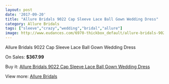 ```yaml
---
layout: post
date: '2017-09-20'
title: "Allure Bridals 9022 Cap Sleeve Lace Ball Gown Wedding Dress"
category: Allure Bridals
tags: ["sleeve","crazy","wedding","bridal","allure"]
image: http://www.eudances.com/6970-thickbox_default/allure-bridals-9022-cap-sleeve-lace-ball-gown-wedding-dress.jpg
---
```

Allure Bridals 9022 Cap Sleeve Lace Ball Gown Wedding Dress

On Sales: **$367.99**
<a href="https://www.eudances.com/en/allure-bridals/2548-allure-bridals-9022-cap-sleeve-lace-ball-gown-wedding-dress.html"><amp-img layout="responsive" width="600" height="600" src="//www.eudances.com/6970-thickbox_default/allure-bridals-9022-cap-sleeve-lace-ball-gown-wedding-dress.jpg" alt="Allure Bridals 9022 Cap Sleeve Lace Ball Gown Wedding Dress 0" /></a>
<a href="https://www.eudances.com/en/allure-bridals/2548-allure-bridals-9022-cap-sleeve-lace-ball-gown-wedding-dress.html"><amp-img layout="responsive" width="600" height="600" src="//www.eudances.com/6974-thickbox_default/allure-bridals-9022-cap-sleeve-lace-ball-gown-wedding-dress.jpg" alt="Allure Bridals 9022 Cap Sleeve Lace Ball Gown Wedding Dress 1" /></a>
<a href="https://www.eudances.com/en/allure-bridals/2548-allure-bridals-9022-cap-sleeve-lace-ball-gown-wedding-dress.html"><amp-img layout="responsive" width="600" height="600" src="//www.eudances.com/6973-thickbox_default/allure-bridals-9022-cap-sleeve-lace-ball-gown-wedding-dress.jpg" alt="Allure Bridals 9022 Cap Sleeve Lace Ball Gown Wedding Dress 2" /></a>
<a href="https://www.eudances.com/en/allure-bridals/2548-allure-bridals-9022-cap-sleeve-lace-ball-gown-wedding-dress.html"><amp-img layout="responsive" width="600" height="600" src="//www.eudances.com/6972-thickbox_default/allure-bridals-9022-cap-sleeve-lace-ball-gown-wedding-dress.jpg" alt="Allure Bridals 9022 Cap Sleeve Lace Ball Gown Wedding Dress 3" /></a>
<a href="https://www.eudances.com/en/allure-bridals/2548-allure-bridals-9022-cap-sleeve-lace-ball-gown-wedding-dress.html"><amp-img layout="responsive" width="600" height="600" src="//www.eudances.com/6971-thickbox_default/allure-bridals-9022-cap-sleeve-lace-ball-gown-wedding-dress.jpg" alt="Allure Bridals 9022 Cap Sleeve Lace Ball Gown Wedding Dress 4" /></a>

Buy it: [Allure Bridals 9022 Cap Sleeve Lace Ball Gown Wedding Dress](https://www.eudances.com/en/allure-bridals/2548-allure-bridals-9022-cap-sleeve-lace-ball-gown-wedding-dress.html "Allure Bridals 9022 Cap Sleeve Lace Ball Gown Wedding Dress")

View more: [Allure Bridals](https://www.eudances.com/en/2-allure-bridals "Allure Bridals")